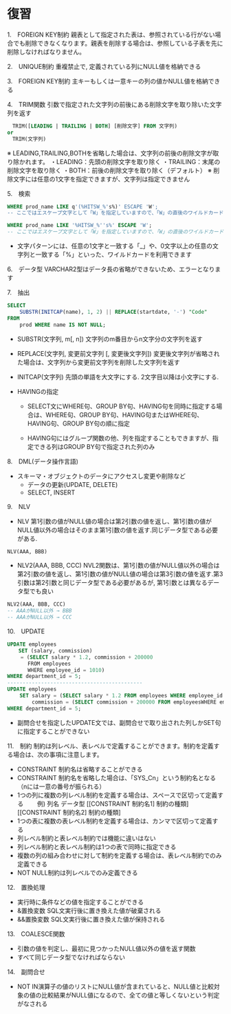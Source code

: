 # 復習

1.　FOREIGN KEY制約
親表として指定された表は、参照されている行がない場合でも削除できなくなります。親表を削除する場合は、参照している子表を先に削除しなければなりません。

2.　UNIQUE制約
重複禁止で, 定義されている列にNULL値を格納できる

3.　FOREIGN KEY制約
主キーもしくは一意キーの列の値かNULL値を格納できる

4.　TRIM関数
引数で指定された文字列の前後にある削除文字を取り除いた文字列を返す

```sql
　TRIM([LEADING | TRAILING | BOTH] [削除文字] FROM 文字列)
or
　TRIM(文字列)
```

※ LEADING,TRAILING,BOTHを省略した場合は、文字列の前後の削除文字が取り除かれます。
・LEADING：先頭の削除文字を取り除く
・TRAILING：末尾の削除文字を取り除く
・BOTH：前後の削除文字を取り除く（デフォルト）
※ 削除文字には任意の1文字を指定できますが、文字列は指定できません

5.　検索

```sql
WHERE prod_name LIKE q'(%HITSW_%'s%)' ESCAPE 'W';
-- ここではエスケープ文字として「W」を指定していますので、「W」の直後のワイルドカードは通常のリテラルとして扱われます。
```

```sql
WHERE prod_name LIKE '%HITSW_%''s%' ESCAPE 'W';
-- ここではエスケープ文字として「W」を指定していますので、「W」の直後のワイルドカードは通常のリテラルとして扱われます。
```

- 文字パターンには、任意の1文字と一致する「_」や、0文字以上の任意の文字列と一致する「%」といった、ワイルドカードを利用できます

6.　データ型
VARCHAR2型はデータ長の省略ができないため、エラーとなります

7.　抽出

```sql
SELECT
    SUBSTR(INITCAP(name), 1, 2) || REPLACE(startdate, '-') "Code"
FROM
    prod WHERE name IS NOT NULL;
```

- SUBSTR(文字列, m[, n])
文字列のm番目からn文字分の文字列を返す

- REPLACE(文字列, 変更前文字列 [, 変更後文字列])
変更後文字列が省略された場合は、文字列から変更前文字列を削除した文字列を返す

- INITCAP(文字列)
先頭の単語を大文字にする. 2文字目以降は小文字にする.

- HAVINGの指定
  - SELECT文にWHERE句、GROUP BY句、HAVING句を同時に指定する場合は、WHERE句、GROUP BY句、HAVING句またはWHERE句、HAVING句、GROUP BY句の順に指定

  - HAVING句にはグループ関数の他、列を指定することもできますが、指定できる列はGROUP BY句で指定された列のみ

8.　DML(データ操作言語)

- スキーマ・オブジェクトのデータにアクセスし変更や削除など
  - データの更新(UPDATE, DELETE)
  - SELECT, INSERT

9.　NLV

- NLV
第1引数の値がNULL値の場合は第2引数の値を返し、第1引数の値がNULL値以外の場合はそのまま第1引数の値を返す.同じデータ型である必要がある.

```sql
NLV(AAA, BBB)
```

- NLV2(AAA, BBB, CCC)
NVL2関数は、第1引数の値がNULL値以外の場合は第2引数の値を返し、第1引数の値がNULL値の場合は第3引数の値を返す.第3引数は第2引数と同じデータ型である必要があるが, 第1引数とは異なるデータ型でも良い

```sql
NLV2(AAA, BBB, CCC)
-- AAAがNULL以外 → BBB
-- AAAがNULL以外 → CCC
```

10.　UPDATE

```sql
UPDATE employees
　  SET (salary, commission)
　　 = (SELECT salary * 1.2, commission + 200000
　　　　FROM employees
　　　　WHERE employee_id = 1010)
WHERE department_id = 5;
--------------------------------------------
UPDATE employees
    SET salary = (SELECT salary * 1.2 FROM employees WHERE employee_id = 1010),
        commission = (SELECT commission + 200000 FROM employeesWHERE employee_id = 1010)
WHERE department_id = 5;
```

- 副問合せを指定したUPDATE文では、副問合せで取り出された列しかSET句に指定することができない

11.　制約
制約は列レベル、表レベルで定義することができます。制約を定義する場合は、次の事項に注意します。

- CONSTRAINT 制約名は省略することができる
- CONSTRAINT 制約名を省略した場合は、「SYS_Cn」という制約名となる（nには一意の番号が振られる）
- 1つの列に複数の列レベル制約を定義する場合は、スペースで区切って定義する
　　例) 列名 データ型 [[CONSTRAINT 制約名1] 制約の種類] [[CONSTRAINT 制約名2] 制約の種類]
- 1つの表に複数の表レベル制約を定義する場合は、カンマで区切って定義する
- 列レベル制約と表レベル制約では機能に違いはない
- 列レベル制約と表レベル制約は1つの表で同時に指定できる
- 複数の列の組み合わせに対して制約を定義する場合は、表レベル制約でのみ定義できる
- NOT NULL制約は列レベルでのみ定義できる

12.　置換処理

- 実行時に条件などの値を指定することができる
- &置換変数
SQL文実行後に置き換えた値が破棄される
- &&置換変数
SQL文実行後に置き換えた値が保持される

13.　COALESCE関数

- 引数の値を判定し、最初に見つかったNULL値以外の値を返す関数
- すべて同じデータ型でなければならない

14.　副問合せ

- NOT IN演算子の値のリストにNULL値が含まれていると、NULL値と比較対象の値の比較結果がNULL値になるので、全ての値と等しくないという判定がなされる


